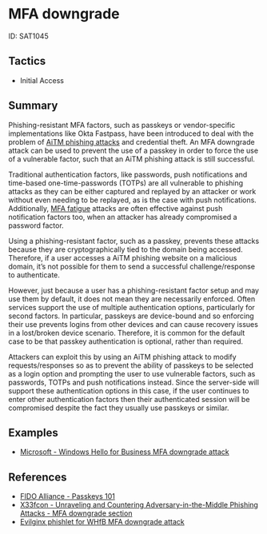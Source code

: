 # MFA downgrade
ID: SAT1045

## Tactics
* Initial Access

## Summary
Phishing-resistant MFA factors, such as passkeys or vendor-specific implementations like Okta Fastpass, have been introduced to deal with the problem of [AiTM phishing attacks](/techniques/aitm_phishing/description.md) and credential theft. An MFA downgrade attack can be used to prevent the use of a passkey in order to force the use of a vulnerable factor, such that an AiTM phishing attack is still successful.

Traditional authentication factors, like passwords, push notifications and time-based one-time-passwords (TOTPs) are all vulnerable to phishing attacks as they can be either captured and replayed by an attacker or work without even needing to be replayed, as is the case with push notifications. Additionally, [MFA fatigue](/techniques/mfa_fatigue/description.md) attacks are often effective against push notification factors too, when an attacker has already compromised a password factor.

Using a phishing-resistant factor, such as a passkey, prevents these attacks because they are cryptographically tied to the domain being accessed. Therefore, if a user accesses a AiTM phishing website on a malicious domain, it’s not possible for them to send a successful challenge/response to authenticate.

However, just because a user has a phishing-resistant factor setup and may use them by default, it does not mean they are necessarily enforced. Often services support the use of multiple authentication options, particularly for second factors. In particular, passkeys are device-bound and so enforcing their use prevents logins from other devices and can cause recovery issues in a lost/broken device scenario. Therefore, it is common for the default case to be that passkey authentication is optional, rather than required.

Attackers can exploit this by using an AiTM phishing attack to modify requests/responses so as to prevent the ability of passkeys to be selected as a login option and prompting the user to use vulnerable factors, such as passwords, TOTPs and push notifications instead. Since the server-side will support these authentication options in this case, if the user continues to enter other authentication factors then their authenticated session will be compromised despite the fact they usually use passkeys or similar.


## Examples
* [Microsoft - Windows Hello for Business MFA downgrade attack](https://medium.com/@yudasm/bypassing-windows-hello-for-business-for-phishing-181f2271dc02#c32b)

## References
* [FIDO Alliance - Passkeys 101](https://fidoalliance.org/passkeys/)
* [X33fcon - Unraveling and Countering Adversary-in-the-Middle Phishing Attacks - MFA downgrade section](https://youtu.be/-W-LxcbUxI4?t=1541)
* [Evilginx phishlet for WHfB MFA downgrade attack](https://github.com/yudasm/WHfB-o365-Phishlet)
